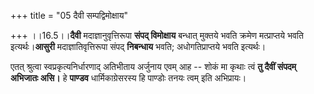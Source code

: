 +++
title = "05 दैवी सम्पद्विमोक्षाय"

+++
।।16.5।।**दैवी** मदाज्ञानुवृत्तिरूपा **संपद् विमोक्षाय** बन्धात् मुक्तये
भवति क्रमेण मत्प्राप्तये भवति इत्यर्थः।**आसुरी** मदाज्ञातिवृत्तिरूपा
संपद् **निबन्धाय** भवति; अधोगतिप्राप्तये भवति इत्यर्थः।  
  
एतत् श्रुत्वा स्वप्रकृत्यनिर्धारणाद् अतिभीताय अर्जुनाय एवम् आह -- शोकं
मा कृथाः त्वं **तु दैवीं संपदम्** **अभिजातः असि।** हे **पाण्डव**
धार्मिकाग्रेसरस्य हि पाण्डोः तनयः त्वम् इति अभिप्रायः।
